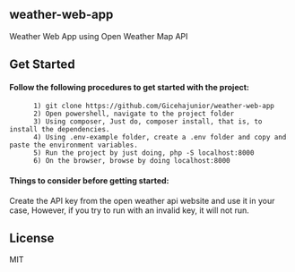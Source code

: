 ## weather-web-app
Weather Web App using Open Weather Map API

## Get Started
#### Follow the following procedures to get started with the project:
          1) git clone https://github.com/Gicehajunior/weather-web-app
          2) Open powershell, navigate to the project folder
          3) Using composer, Just do, composer install, that is, to install the dependencies.
          4) Using .env-example folder, create a .env folder and copy and paste the environment variables.
          5) Run the project by just doing, php -S localhost:8000
          6) On the browser, browse by doing localhost:8000
      
 #### Things to consider before getting started:
 Create the API key from the open weather api website and use it in your case, However, if you try to run with an invalid key, it will not run.
      
 ## License
 MIT

